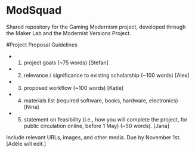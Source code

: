 ModSquad
========

Shared repository for the Gaming Modernism project, developed through the Maker Lab and the Modernist Versions Project.

#Project Proposal Guidelines

* 1) project goals (~75 words) [Stefan]
* 2) relevance / significance to existing scholarship (~100 words) [Alex]
* 3) proposed workflow (~100 words) [Katie]
* 4) materials list (required software, books, hardware, electronics) [Nina]
* 5) statement on feasibility (i.e., how you will complete the project, for public circulation online, before 1 May) (~50 words). [Jana]

Include relevant URLs, images, and other media. Due by November 1st. [Adèle will edit.]
